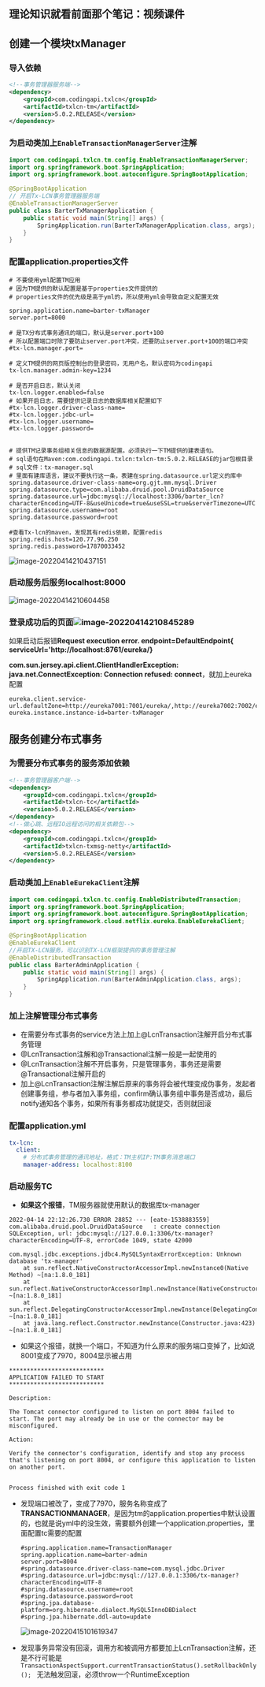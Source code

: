 ## 理论知识就看前面那个笔记：视频课件

## 创建一个模块txManager

### 导入依赖

```xml
<!--事务管理器服务端-->
<dependency>
    <groupId>com.codingapi.txlcn</groupId>
    <artifactId>txlcn-tm</artifactId>
    <version>5.0.2.RELEASE</version>
</dependency>
```

### 为启动类加上`EnableTransactionManagerServer`注解

```java
import com.codingapi.txlcn.tm.config.EnableTransactionManagerServer;
import org.springframework.boot.SpringApplication;
import org.springframework.boot.autoconfigure.SpringBootApplication;

@SpringBootApplication
// 开启Tx-LCN事务管理器服务端
@EnableTransactionManagerServer
public class BarterTxManagerApplication {
    public static void main(String[] args) {
        SpringApplication.run(BarterTxManagerApplication.class, args);
    }
}
```

### 配置application.properties文件

```properties
# 不要使用yml配置TM应用
# 因为TM提供的默认配置是基于properties文件提供的
# properties文件的优先级是高于yml的，所以使用yml会导致自定义配置无效

spring.application.name=barter-txManager
server.port=8000

# 是TX分布式事务通讯的端口，默认是server.port+100
# 所以配置端口时除了要防止server.port冲突，还要防止server.port+100的端口冲突
#tx-lcn.manager.port=

# 定义TM提供的网页版控制台的登录密码，无用户名，默认密码为codingapi
tx-lcn.manager.admin-key=1234

# 是否开启日志，默认关闭
tx-lcn.logger.enabled=false
# 如果开启日志，需要提供记录日志的数据库相关配置如下
#tx-lcn.logger.driver-class-name=
#tx-lcn.logger.jdbc-url=
#tx-lcn.logger.username=
#tx-lcn.logger.password=


# 提供TM记录事务组相关信息的数据源配置。必须执行一下TM提供的建表语句。
# sql语句在Maven:com.codingapi.txlcn:txlcn-tm:5.0.2.RELEASE的jar包根目录
# sql文件：tx-manager.sql
# 里面有建库语言，建议不要执行这一条，表建在spring.datasource.url定义的库中
spring.datasource.driver-class-name=org.gjt.mm.mysql.Driver
spring.datasource.type=com.alibaba.druid.pool.DruidDataSource
spring.datasource.url=jdbc:mysql://localhost:3306/barter_lcn?characterEncoding=UTF-8&useUnicode=true&useSSL=true&serverTimezone=UTC
spring.datasource.username=root
spring.datasource.password=root

#查看Tx-lcn的maven，发现其有redis依赖，配置redis
spring.redis.host=120.77.96.250
spring.redis.password=17870033452
```

![image-20220414210437151](20.png)

### 启动服务后服务localhost:8000

![image-20220414210604458](21.png)

### 登录成功后的页面![image-20220414210845289](22.png)

如果启动后报错**Request execution error. endpoint=DefaultEndpoint{ serviceUrl='http://localhost:8761/eureka/}**

**com.sun.jersey.api.client.ClientHandlerException: java.net.ConnectException: Connection refused: connect**，就加上eureka配置

```properties
eureka.client.service-url.defaultZone=http://eureka7001:7001/eureka/,http://eureka7002:7002/eureka/,http://eureka7003:7003/eureka/
eureka.instance.instance-id=barter-txManager
```



## 服务创建分布式事务

### 为需要分布式事务的服务添加依赖

```xml
<!--事务管理器客户端-->
<dependency> 
    <groupId>com.codingapi.txlcn</groupId> 
    <artifactId>txlcn-tc</artifactId> 
    <version>5.0.2.RELEASE</version> 
</dependency>
<!--做心跳、远程IO远程访问的相关依赖包-->
<dependency> 
    <groupId>com.codingapi.txlcn</groupId> 
    <artifactId>txlcn-txmsg-netty</artifactId> 
    <version>5.0.2.RELEASE</version> 
</dependency>
```

### 启动类加上`EnableEurekaClient`注解

```java
import com.codingapi.txlcn.tc.config.EnableDistributedTransaction;
import org.springframework.boot.SpringApplication;
import org.springframework.boot.autoconfigure.SpringBootApplication;
import org.springframework.cloud.netflix.eureka.EnableEurekaClient;

@SpringBootApplication
@EnableEurekaClient
//开启TX-LCN服务，可以识别TX-LCN框架提供的事务管理注解
@EnableDistributedTransaction
public class BarterAdminApplication {
    public static void main(String[] args) {
        SpringApplication.run(BarterAdminApplication.class, args);
    }
}
```

### 加上注解管理分布式事务

- 在需要分布式事务的service方法上加上@LcnTransaction注解开启分布式事务管理
- @LcnTransaction注解和@Transactional注解一般是一起使用的
- @LcnTransaction注解不开启事务，只是管理事务，事务还是需要@Transactional注解开启的
- 加上@LcnTransaction注解注解后原来的事务将会被代理变成伪事务，发起者创建事务组，参与者加入事务组，confirm确认事务组中事务是否成功，最后notify通知各个事务，如果所有事务都成功就提交，否则就回滚

### 配置application.yml

```yml
tx-lcn:
  client:
    # 分布式事务管理的通讯地址，格式：TM主机IP:TM事务消息端口
    manager-address: localhost:8100
```

### 启动服务TC

- **如果这个报错**，TM服务器就使用默认的数据库tx-manager

```
2022-04-14 22:12:26.730 ERROR 28852 --- [eate-1538883559] com.alibaba.druid.pool.DruidDataSource   : create connection SQLException, url: jdbc:mysql://127.0.0.1:3306/tx-manager?characterEncoding=UTF-8, errorCode 1049, state 42000

com.mysql.jdbc.exceptions.jdbc4.MySQLSyntaxErrorException: Unknown database 'tx-manager'
	at sun.reflect.NativeConstructorAccessorImpl.newInstance0(Native Method) ~[na:1.8.0_181]
	at sun.reflect.NativeConstructorAccessorImpl.newInstance(NativeConstructorAccessorImpl.java:62) ~[na:1.8.0_181]
	at sun.reflect.DelegatingConstructorAccessorImpl.newInstance(DelegatingConstructorAccessorImpl.java:45) ~[na:1.8.0_181]
	at java.lang.reflect.Constructor.newInstance(Constructor.java:423) ~[na:1.8.0_181]
```

- 如果这个报错，就换一个端口，不知道为什么原来的服务端口变掉了，比如说8001变成了7970，8004显示被占用


```
***************************
APPLICATION FAILED TO START
***************************

Description:

The Tomcat connector configured to listen on port 8004 failed to start. The port may already be in use or the connector may be misconfigured.

Action:

Verify the connector's configuration, identify and stop any process that's listening on port 8004, or configure this application to listen on another port.


Process finished with exit code 1
```

- 发现端口被改了，变成了7970，服务名称变成了**TRANSACTIONMANAGER**，是因为tm的application.properties中默认设置的，也就是说yml中的没生效，需要额外创建一个application.properties，里面配置tc需要的配置

  ```properties
  #spring.application.name=TransactionManager
  spring.application.name=barter-admin
  server.port=8004
  #spring.datasource.driver-class-name=com.mysql.jdbc.Driver
  #spring.datasource.url=jdbc:mysql://127.0.0.1:3306/tx-manager?characterEncoding=UTF-8
  #spring.datasource.username=root
  #spring.datasource.password=root
  #spring.jpa.database-platform=org.hibernate.dialect.MySQL5InnoDBDialect
  #spring.jpa.hibernate.ddl-auto=update
  ```

  ![image-20220415101619347](23.png)

- 发现事务异常没有回滚，调用方和被调用方都要加上LcnTransaction注解，还是不行可能是`TransactionAspectSupport.currentTransactionStatus().setRollbackOnly(); ` 无法触发回滚，必须throw一个RuntimeException            

